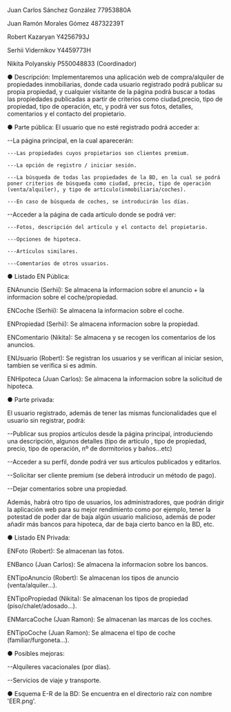 		
Juan Carlos Sánchez González 77953880A

Juan Ramón Morales Gómez 48732239T

Robert Kazaryan Y4256793J

Serhii Vidernikov Y4459773H

Nikita Polyanskiy P550048833 (Coordinador)


● Descripción: 
Implementaremos una aplicación web de compra/alquiler de propiedades inmobiliarias, donde cada usuario registrado podrá publicar su propia propiedad, y cualquier visitante de la página podrá buscar a todas las propiedades publicadas a partir de criterios como ciudad,precio, tipo de propiedad, tipo de operación, etc, y podrá ver sus fotos, detalles, comentarios y el contacto del propietario.

● Parte pública: 
El usuario que no esté registrado podrá acceder a:

--La página principal, en la cual aparecerán:

	---Las propiedades cuyos propietarios son clientes premium.
	
	---La opción de registro / iniciar sesión.
	
	---La búsqueda de todas las propiedades de la BD, en la cual se podrá poner criterios de búsqueda como ciudad, precio, tipo de operación (venta/alquiler), y tipo de artículo(inmobiliaria/coches).
	
	---En caso de búsqueda de coches, se introducirán los días.
	
--Acceder a la página de cada artículo donde se podrá ver:

	---Fotos, descripción del artículo y el contacto del propietario.
	
	---Opciones de hipoteca.
	
	---Artículos similares.
	
	---Comentarios de otros usuarios.
	

● Listado EN Pública: 

ENAnuncio (Serhii): Se almacena la informacion sobre el anuncio + la informacion sobre el coche/propiedad.

ENCoche (Serhii): Se almacena la informacion sobre el coche.

ENPropiedad (Serhii): Se almacena informacion sobre la propiedad.

ENComentario (Nikita): Se almacena y se recogen los comentarios de los anuncios.

ENUsuario (Robert): Se registran los usuarios y se verifican al iniciar sesion, tambien se verifica si es admin.

ENHipoteca (Juan Carlos): Se almacena la informacion sobre la solicitud de hipoteca.


● Parte privada: 

El usuario registrado, además de tener las mismas funcionalidades que el usuario sin registrar, podrá:

--Publicar sus propios artículos desde la página principal, introduciendo una descripción, algunos detalles (tipo de artículo , tipo de propiedad, precio, tipo de operación, nº de dormitorios y baños…etc)

--Acceder a su perfil, donde podrá ver sus artículos publicados y editarlos.

--Solicitar ser cliente premium (se deberá introducir un método de pago).

--Dejar comentarios sobre una propiedad.



Además, habrá otro tipo de usuarios, los administradores, que podrán dirigir la aplicación web para su mejor rendimiento como por ejemplo, tener la potestad de poder dar de baja algún usuario malicioso, además de poder añadir más bancos para hipoteca, dar de baja cierto banco en la BD, etc. 

● Listado EN Privada: 

ENFoto (Robert): Se almacenan las fotos.

ENBanco (Juan Carlos): Se almacena la informacion sobre los bancos.

ENTipoAnuncio (Robert): Se almacenan los tipos de anuncio (venta/alquiler...).

ENTipoPropiedad (Nikita): Se almacenan los tipos de propiedad (piso/chalet/adosado...).

ENMarcaCoche (Juan Ramon): Se almacenan las marcas de los coches.

ENTipoCoche (Juan Ramon): Se almacena el tipo de coche (familiar/furgoneta...).




● Posibles mejoras: 

--Alquileres vacacionales (por días).

--Servicios de viaje y transporte.


● Esquema E-R de la BD:
Se encuentra en el directorio raíz con nombre 'EER.png'.
